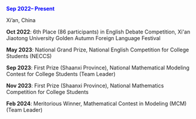 <p style="color:blue; font-weight:bold;">Sep 2022– Present</p>  
Xi’an, China


**Oct 2022**: 6th Place (86 participants) in English Debate Competition, Xi'an Jiaotong University Golden Autumn Foreign Language Festival  

**May 2023**: National Grand Prize, National English Competition for College Students (NECCS)  

**Sep 2023**: First Prize (Shaanxi Province), National Mathematical Modeling Contest for College Students (Team Leader)  

**Nov 2023**: First Prize (Shaanxi Province), National Mathematics Competition for College Students  

**Feb 2024**: Meritorious Winner, Mathematical Contest in Modeling (MCM) (Team Leader)  

